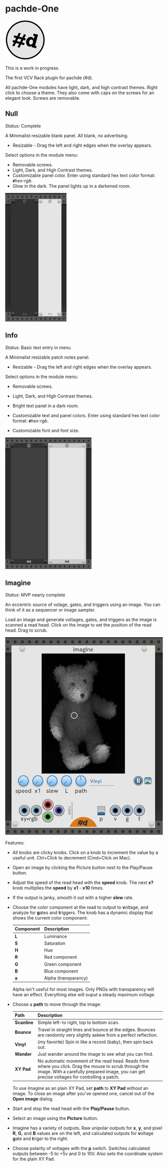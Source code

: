 # pachde-One

![pachde logo](docs/Logo.svg)

This is a work in progress.

The first VCV Rack plugin for pachde (#d).

All pachde-One modules have light, dark, and high contrast themes. Right click to choose a theme.
They also come with caps on the screws for an elegant look. Screws are removable.

## Null

_Status_: Complete

A Minimalist resizable blank panel. All blank, no advertising.

- Resizable - Drag the left and right edges when the overlay appears.

Select options in the module menu:

- Removable screws.
- Light, Dark, and High Contrast themes.
- Customizable panel color. Enter using standard hex text color format: **`#`**_hex-rgb_.
- Glow in the dark. The panel lights up in a darkened room.

![null module with dark and light theme](docs/nullLightDark.png)

## Info

_Status_: Basic text entry in menu

A Minimalist resizable patch notes panel.

- Resizable - Drag the left and right edges when the overlay appears.

Select options in the module menu:

- Removable screws.

- Light, Dark, and High Contrast themes.

- Bright text panel in a dark room.

- Customizable text and panel colors.
Enter using standard hex text color format: **`#`**_hex-rgb_.

- Customizable font and font size.

![info panel in dark and light theme](docs/InfoLightDark.png)

## Imagine

_Status_: MVP nearly complete

An eccentric source of volage, gates, and triggers using an image.
You can think of it as a sequencer or image sampler.

Load an image and generate voltages, gates, and triggers as the image is scanned a read head.
Click on the image to set the position of the read head.
Drag to scrub.

![Imagine with light theme](docs/imagine.png)

Features:

- All knobs are clicky knobs.
Click on a knob to increment the value by a useful unit.
Ctrl+Click to decrement (Cmd+Click on Mac).

- Open an image by clicking the Picture button next to the Play/Pause button.

- Adjust the speed of the read head with the **speed** knob.
The next **x?** knob multiplies the **speed** by **x1** - **x10** times.

- If the output is janky, smooth it out with a higher **slew** rate.

- Choose the color component at the read to output to **v**oltage, and analyze for **g**ates and **t**riggers.
  The knob has a dynamic display that shows the current color component:

  | Component | Description |
  | -- | -- |
  | **L** | Luminance |
  | **S** | Saturation |
  | **H** | Hue |
  | **R** | Red component |
  | **G** | Green component |
  | **B** | Blue component |
  | **a** | Alpha (transparancy) |

  Alpha isn't useful for most images.
  Only PNGs with transparency will have an effect.
  Everything else will ouput a steady maximum voltage.

- Choose a **path** to move through the image:

  | Path | Description |
  | -- | -- |
  | **Scanline** | Simple left-to right, top to bottom scan. |
  | **Bounce**   | Travel in straight lines and bounce at the edges. Bounces are randomly very slightly askew from a perfect reflection. |
  | **Vinyl**    | (my favorite) Spin in like a record (baby), then spin back out. |
  | **Wander**   | Just wander around the image to see what you can find. |
  | **XY Pad**   | No automatic movement of the read head. Reads from where you click. Drag the mouse to scrub through the image. With a carefully prepared image, you can get precise voltages for controlling a patch. |

  To use Imagine as an plain XY Pad, set **path** to **XY Pad** without an image.
  To close an image after you've opened one, cancel out of the **Open image** dialog.

- Start and stop the read head with the **Play/Pause** button.

- Select an image using the **Picture** button.

- Imagine has a variety of outputs.
Raw unipolar outputs for **x**, **y**, and pixel **R**, **G**, and **B** values are on the left,
and calculated outputs for **v**oltage **g**ate and **t**riger to the right.

- Choose polarity of voltages with the **p** switch.
Switches calculated outputs between -5 to +5v and 0 to 10V.
Also sets the coordinate system for the plain XY Pad.
